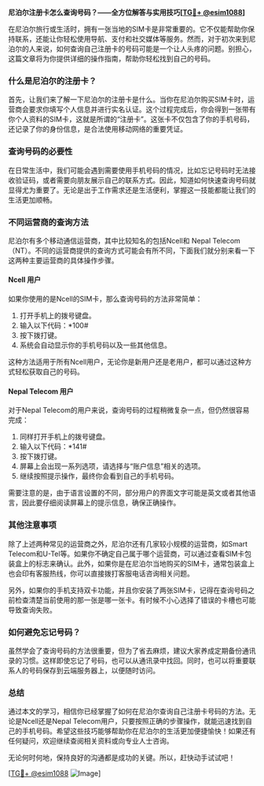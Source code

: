 **尼泊尔注册卡怎么查询号码？——全方位解答与实用技巧[[TG💪+ @esim1088](https://t.me/s/esim1088)]**

在尼泊尔旅行或生活时，拥有一张当地的SIM卡是非常重要的。它不仅能帮助你保持联系，还能让你轻松使用导航、支付和社交媒体等服务。然而，对于初次来到尼泊尔的人来说，如何查询自己注册卡的号码可能是一个让人头疼的问题。别担心，这篇文章将为你提供详细的操作指南，帮助你轻松找到自己的号码。

### 什么是尼泊尔的注册卡？

首先，让我们来了解一下尼泊尔的注册卡是什么。当你在尼泊尔购买SIM卡时，运营商会要求你填写个人信息并进行实名认证。这个过程完成后，你会得到一张带有你个人资料的SIM卡，这就是所谓的“注册卡”。这张卡不仅包含了你的手机号码，还记录了你的身份信息，是合法使用移动网络的重要凭证。

### 查询号码的必要性

在日常生活中，我们可能会遇到需要使用手机号码的情况，比如忘记号码时无法接收验证码，或者需要向朋友展示自己的联系方式。因此，知道如何快速查询号码就显得尤为重要了。无论是出于工作需求还是生活便利，掌握这一技能都能让我们的生活更加顺畅。

### 不同运营商的查询方法

尼泊尔有多个移动通信运营商，其中比较知名的包括Ncell和 Nepal Telecom（NT）。不同的运营商提供的查询方式可能会有所不同，下面我们就分别来看一下这两种主要运营商的具体操作步骤。

#### Ncell 用户

如果你使用的是Ncell的SIM卡，那么查询号码的方法非常简单：

1. 打开手机上的拨号键盘。
2. 输入以下代码：*100#
3. 按下拨打键。
4. 系统会自动显示你的手机号码以及一些其他信息。

这种方法适用于所有Ncell用户，无论你是新用户还是老用户，都可以通过这种方式轻松获取自己的号码。

#### Nepal Telecom 用户

对于Nepal Telecom的用户来说，查询号码的过程稍微复杂一点，但仍然很容易完成：

1. 同样打开手机上的拨号键盘。
2. 输入以下代码：*141#
3. 按下拨打键。
4. 屏幕上会出现一系列选项，请选择与“账户信息”相关的选项。
5. 继续按照提示操作，最终你会看到自己的手机号码。

需要注意的是，由于语言设置的不同，部分用户的界面文字可能是英文或者其他语言，因此要仔细阅读屏幕上的提示信息，确保正确操作。

### 其他注意事项

除了上述两种常见的运营商之外，尼泊尔还有几家较小规模的运营商，如Smart Telecom和U-Tel等。如果你不确定自己属于哪个运营商，可以通过查看SIM卡包装盒上的标志来确认。此外，如果你是在尼泊尔当地购买的SIM卡，通常包装盒上也会印有客服热线，你可以直接拨打客服电话咨询相关问题。

另外，如果你的手机支持双卡功能，并且你安装了两张SIM卡，记得在查询号码之前检查清楚当前使用的那一张是哪一张卡。有时候不小心选择了错误的卡槽也可能导致查询失败。

### 如何避免忘记号码？

虽然学会了查询号码的方法很重要，但为了省去麻烦，建议大家养成定期备份通讯录的习惯。这样即使忘记了号码，也可以从通讯录中找回。同时，也可以将重要联系人的号码保存到云端服务器上，以便随时访问。

### 总结

通过本文的学习，相信你已经掌握了如何在尼泊尔查询自己注册卡号码的方法。无论是Ncell还是Nepal Telecom用户，只要按照正确的步骤操作，就能迅速找到自己的手机号码。希望这些技巧能够帮助你在尼泊尔的生活更加便捷愉快！如果还有任何疑问，欢迎继续查阅相关资料或向专业人士咨询。

无论何时何地，保持良好的沟通都是成功的关键。所以，赶快动手试试吧！

[[TG💪+ @esim1088](https://t.me/s/esim1088) ![Image](https://i.postimg.cc/4NQfJmqS/Snipaste-2025-05-13-00-14-12.png)]